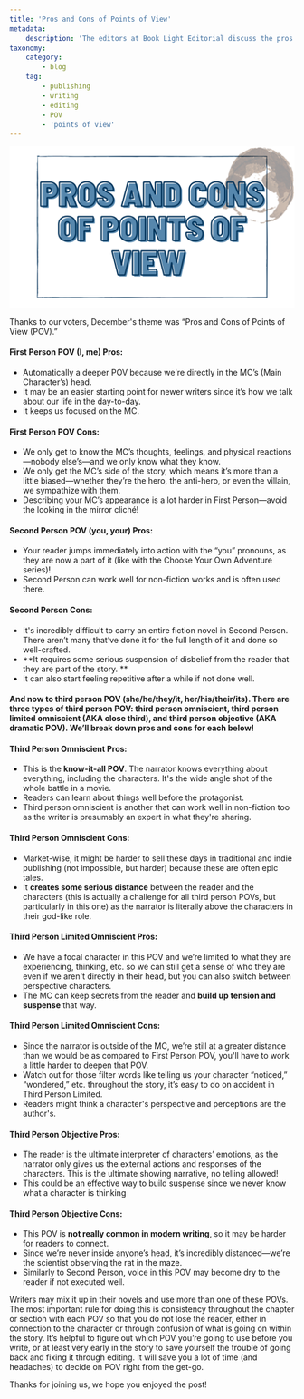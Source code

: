 ```yaml
---
title: 'Pros and Cons of Points of View'
metadata:
    description: 'The editors at Book Light Editorial discuss the pros and cons of points of view (POV).'
taxonomy:
    category:
        - blog
    tag:
        - publishing
        - writing
        - editing
        - POV
        - 'points of view'
---
```


![Pros and Cons of Points of View](ProsAndConsOfPointsOfView%20.png "Pros and Cons of Points of View")

Thanks to our voters, December's theme was “Pros and Cons of Points of View (POV).” 

#### First Person POV (I, me) Pros: 
* Automatically a deeper POV because we're directly in the MC’s (Main Character’s) head.
* It may be an easier starting point for newer writers since it’s how we talk about our life in the day-to-day.
* It keeps us focused on the MC.

#### First Person POV Cons: 
* We only get to know the MC’s thoughts, feelings, and physical reactions—nobody else’s—and we only know what they know. 
* We only get the MC’s side of the story, which means it’s more than a little biased—whether they’re the hero, the anti-hero, or even the villain, we sympathize with them. 
* Describing your MC’s appearance is a lot harder in First Person—avoid the looking in the mirror cliché!

#### Second Person POV (you, your) Pros: 
* Your reader jumps immediately into action with the “you” pronouns, as they are now a part of it (like with the Choose Your Own Adventure series)! 
* Second Person can work well for non-fiction works and is often used there.

#### Second Person Cons: 
* It's incredibly difficult to carry an entire fiction novel in Second Person. There aren’t many that’ve done it for the full length of it and done so well-crafted.  
* **It requires some serious suspension of disbelief from the reader that they are part of the story. **
* It can also start feeling repetitive after a while if not done well.

#### And now to third person POV (she/he/they/it, her/his/their/its). There are three types of third person POV: third person omniscient, third person limited omniscient (AKA close third), and third person objective (AKA dramatic POV). We’ll break down pros and cons for each below!

#### Third Person Omniscient Pros: 
* This is the **know-it-all POV**. The narrator knows everything about everything, including the characters. It's the wide angle shot of the whole battle in a movie.
* Readers can learn about things well before the protagonist. 
* Third person omniscient is another that can work well in non-fiction too as the writer is presumably an expert in what they're sharing.

#### Third Person Omniscient Cons: 
* Market-wise, it might be harder to sell these days in traditional and indie publishing (not impossible, but harder) because these are often epic tales. 
* It **creates some serious distance** between the reader and the characters (this is actually a challenge for all third person POVs, but particularly in this one) as the narrator is literally above the characters in their god-like role.

#### Third Person Limited Omniscient Pros: 
* We have a focal character in this POV and we’re limited to what they are experiencing, thinking, etc. so we can still get a sense of who they are even if we aren't directly in their head, but you can also switch between perspective characters. 
* The MC can keep secrets from the reader and **build up tension and suspense** that way.

#### Third Person Limited Omniscient Cons: 
* Since the narrator is outside of the MC, we’re still at a greater distance than we would be as compared to First Person POV, you'll have to work a little harder to deepen that POV. 
* Watch out for those filter words like telling us your character “noticed,” “wondered,” etc. throughout the story, it’s easy to do on accident in Third Person Limited. 
* Readers might think a character's perspective and perceptions are the author's.

#### Third Person Objective Pros: 
* The reader is the ultimate interpreter of characters’ emotions, as the narrator only gives us the external actions and responses of the characters. This is the ultimate showing narrative, no telling allowed! 
* This could be an effective way to build suspense since we never know what a character is thinking

#### Third Person Objective Cons: 
* This POV is **not really common in modern writing**, so it may be harder for readers to connect.
* Since we’re never inside anyone’s head, it’s incredibly distanced—we’re the scientist observing the rat in the maze. 
* Similarly to Second Person, voice in this POV may become dry to the reader if not executed well.

Writers may mix it up in their novels and use more than one of these POVs. The most important rule for doing this is consistency throughout the chapter or section with each POV so that you do not lose the reader, either in connection to the character or through confusion of what is going on within the story. It’s helpful to figure out which POV you’re going to use before you write, or at least very early in the story to save yourself the trouble of going back and fixing it through editing. It will save you a lot of time (and headaches) to decide on POV right from the get-go. 

Thanks for joining us, we hope you enjoyed the post!